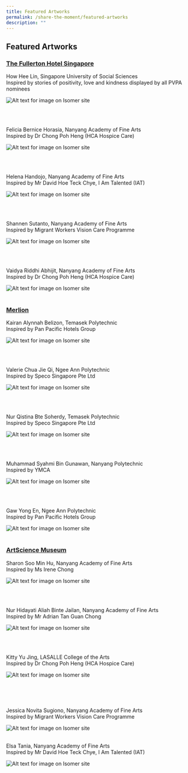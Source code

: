 ```yaml
---
title: Featured Artworks
permalink: /share-the-moment/featured-artworks
description: ""
---
```

## Featured Artworks 

### <u>The Fullerton Hotel Singapore</u>

How Hee Lin, Singapore University of Social Sciences
<br>Inspired by stories of positivity, love and kindness displayed by all PVPA nominees

 ![Alt text for image on Isomer site](/images/HowHeeLin.jpg)

<br>
<br>

Felicia Bernice Horasia, Nanyang Academy of Fine Arts
<br>Inspired by Dr Chong Poh Heng (HCA Hospice Care)


 ![Alt text for image on Isomer site](/images/featured-artworks/2.jpg)

<br>
<br>

Helena Handojo, Nanyang Academy of Fine Arts
<br>Inspired by Mr David Hoe Teck Chye, I Am Talented (IAT)

![Alt text for image on Isomer site](/images/featured-artworks/3.jpg)

<br>
<br>

Shannen Sutanto, Nanyang Academy of Fine Arts
<br>Inspired by Migrant Workers Vision Care Programme

 ![Alt text for image on Isomer site](/images/featured-artworks/4.jpg)

<br>
<br>

Vaidya Riddhi Abhijit, Nanyang Academy of Fine Arts
<br>Inspired by Dr Chong Poh Heng (HCA Hospice Care)

 ![Alt text for image on Isomer site](/images/featured-artworks/5.jpg)
<br>
<br>

### <u>Merlion</u>

Kairan Alynnah Belizon, Temasek Polytechnic
<br>Inspired by Pan Pacific Hotels Group

 ![Alt text for image on Isomer site](/images/featured-artworks/6.png)

<br>
<br>

Valerie Chua Jie Qi, Ngee Ann Polytechnic
<br>Inspired by Speco Singapore Pte Ltd 

![Alt text for image on Isomer site](/images/featured-artworks/7.png) 

<br>
<br>


Nur Qistina Bte Soherdy, Temasek Polytechnic
<br>Inspired by Speco Singapore Pte Ltd

![Alt text for image on Isomer site](/images/featured-artworks/8.png)
 
<br>
<br>


Muhammad Syahmi Bin Gunawan, Nanyang Polytechnic
<br>Inspired by YMCA

![Alt text for image on Isomer site](/images/featured-artworks/9.png)
  
<br>
<br>

Gaw Yong En, Ngee Ann Polytechnic
<br>Inspired by Pan Pacific Hotels Group 

 ![Alt text for image on Isomer site](/images/featured-artworks/10.jpg)
<br>
<br>



### <u>ArtScience Museum</u>

Sharon Soo Min Hu, Nanyang Academy of Fine Arts
<br>Inspired by Ms Irene Chong

![Alt text for image on Isomer site](/images/featured-artworks/11.png)
 
<br>
<br>

Nur Hidayati Aliah Binte Jailan, Nanyang Academy of Fine Arts
<br>Inspired by Mr Adrian Tan Guan Chong

 ![Alt text for image on Isomer site](/images/featured-artworks/12.jpg)
 
<br>
<br>

Kitty Yu Jing, LASALLE College of the Arts
<br>Inspired by Dr Chong Poh Heng (HCA Hospice Care)

![Alt text for image on Isomer site](/images/featured-artworks/13.png)
 
<br>
<br>
 

Jessica Novita Sugiono, Nanyang Academy of Fine Arts
<br>Inspired by Migrant Workers Vision Care Programme

 ![Alt text for image on Isomer site](/images/featured-artworks/14.png)
<br>
<br>

Elsa Tania, Nanyang Academy of Fine Arts
<br>Inspired by Mr David Hoe Teck Chye, I Am Talented (IAT)

![Alt text for image on Isomer site](/images/featured-artworks/15.jpg)